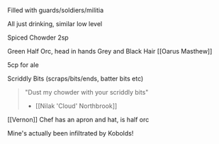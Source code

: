 Filled with guards/soldiers/militia

All just drinking, similar low level

Spiced Chowder
	2sp

Green Half Orc, head in hands
Grey and Black Hair
[[Oarus Masthew]]

5cp for ale

Scriddly Bits (scraps/bits/ends, batter bits etc)


> "Dust my chowder with your scriddly bits"
> - [[Nilak 'Cloud' Northbrook]]



[[Vernon]] Chef has an apron and hat, is half orc

Mine's actually been infiltrated by Kobolds!


